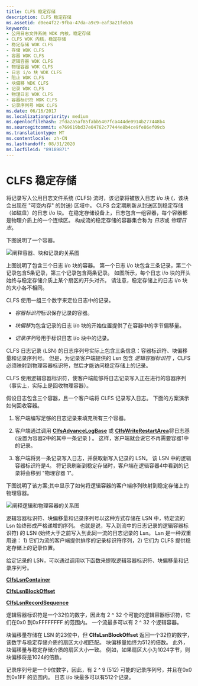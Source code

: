 ```yaml
---
title: CLFS 稳定存储
description: CLFS 稳定存储
ms.assetid: d0ee4f22-9fba-47da-a9c9-eaf3a21feb36
keywords:
- 公用日志文件系统 WDK 内核，稳定存储
- CLFS WDK 内核，稳定存储
- 稳定存储 WDK CLFS
- 存储 WDK CLFS
- 容器 WDK CLFS
- 逻辑容器 WDK CLFS
- 物理容器 WDK CLFS
- 日志 i/o 块 WDK CLFS
- 阻止 WDK CLFS
- 块偏移 WDK CLFS
- 记录 WDK CLFS
- 物理日志 WDK CLFS
- 容器标识符 WDK CLFS
- 记录序列号 WDK CLFS
ms.date: 06/16/2017
ms.localizationpriority: medium
ms.openlocfilehash: 2fda2a5af85fabb5407fca444de0914b277448b4
ms.sourcegitcommit: e769619bd37e04762c77444e8b4ce9fe86ef09cb
ms.translationtype: MT
ms.contentlocale: zh-CN
ms.lasthandoff: 08/31/2020
ms.locfileid: "89189871"
---
```

# <a name="clfs-stable-storage"></a>CLFS 稳定存储





将记录写入公用日志文件系统 (CLFS) 流时，该记录将被放入日志 i/o 块 (，该块会出现在 "可变内存" 的封送) 区域中。 CLFS 会定期刷新从封送区到稳定存储（如磁盘）的日志 i/o 块。 在稳定存储设备上，日志包含一组容器，每个容器都是物理介质上的一个连续区。 构成流的稳定存储的容器集合称为 *日志*或 *物理日志*。

下图说明了一个容器。

![阐释容器、块和记录的关系图](images/clfscontainers.gif)

上图说明了包含三个日志 i/o 块的容器。 第一个日志 i/o 块包含三条记录，第二个记录包含5条记录，第三个记录包含两条记录。 如图所示，每个日志 i/o 块的开头始终与稳定存储介质上某个扇区的开头对齐。 请注意，稳定存储上的日志 i/o 块的大小各不相同。

CLFS 使用一组三个数字来定位日志中的记录。

-   *容器标识符*标识保存记录的容器。

-   *块偏移*为包含记录的日志 i/o 块的开始位置提供了在容器中的字节偏移量。

-   *记录序列*号用于标识日志 i/o 块中的记录。

CLFS 日志记录 (LSN) 的日志序列号实际上包含三条信息：容器标识符、块偏移量和记录序列号。 但是，为记录客户端提供的 Lsn 包含 *逻辑容器标识符* ，CLFS 必须映射到物理容器标识符，然后才能访问稳定存储上的记录。

CLFS 使用逻辑容器标识符，使客户端能够将日志记录写入正在进行的容器序列（事实上，实际上是回收物理容器）。

假设日志包含三个容器，且一个客户端将 CLFS 记录写入日志。 下面的方案演示如何回收容器。

1.  客户端编写足够的日志记录来填充所有三个容器。

2.  客户端通过调用 [**ClfsAdvanceLogBase**](/windows-hardware/drivers/ddi/wdm/nf-wdm-clfsadvancelogbase) 或 [**ClfsWriteRestartArea**](/windows-hardware/drivers/ddi/wdm/nf-wdm-clfswriterestartarea)将日志基 (设置为容器2中的其中一条记录 ) 。 这样，客户端就会说它不再需要容器1中的记录。

3.  客户端将另一条记录写入日志，并获取新写入记录的 LSN。 该 LSN 中的逻辑容器标识符是4。 将记录刷新到稳定存储时，客户端在逻辑容器4中看到的记录将会移到 "物理容器 1"。

下图说明了该方案;其中显示了如何将逻辑容器的客户端序列映射到稳定存储上的物理容器。

![阐释逻辑和物理容器的关系图](images/clfslogicalcontainers.gif)

逻辑容器标识符、块偏移量和记录序列号以这种方式存储在 LSN 中，特定流的 Lsn 始终形成严格递增的序列。 也就是说，写入到流中的日志记录的逻辑容器标识符) 的 LSN (始终大于之前写入到此同一流的日志记录的 Lsn。 Lsn 是一种双重用途： 1) 它们为流的客户端提供排序的记录标识符序列，2) 它们为 CLFS 提供稳定存储上的记录位置。

给定记录的 LSN，可以通过调用以下函数来提取逻辑容器标识符、块偏移量和记录序列号。

[**ClfsLsnContainer**](/windows-hardware/drivers/ddi/wdm/nf-wdm-clfslsncontainer)

[**ClfsLsnBlockOffset**](/windows-hardware/drivers/ddi/wdm/nf-wdm-clfslsnblockoffset)

[**ClfsLsnRecordSequence**](/windows-hardware/drivers/ddi/wdm/nf-wdm-clfslsnrecordsequence)

逻辑容器标识符是一个32位的数字，因此有 2 ^ 32 个可能的逻辑容器标识符，它们在0x0 到0xFFFFFFFF 的范围内。 一个流最多可以有 2 ^ 32 个逻辑容器。

块偏移量存储在 LSN 的23位中，但 **ClfsLsnBlockOffset** 返回一个32位的数字，该数字与稳定存储介质的扇区大小相匹配。 块偏移量始终为512的倍数。 此外，块偏移量与稳定存储介质的扇区大小一致。 例如，如果扇区大小为1024字节，则块偏移将是1024的倍数。

记录序列号是一个9位数字，因此，有 2 ^ 9 (512) 可能的记录序列号，并且在0x0 到0x1FF 的范围内。 日志 i/o 块最多可以有512个记录。

 

